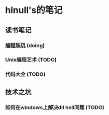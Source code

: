 # hlnull's的笔记

## 读书笔记
### [编程珠玑](https://github.com/hlnull/notebook/blob/master/%E7%BC%96%E7%A8%8B%E7%8F%A0%E7%8E%91%E8%AF%BB%E4%B9%A6%E7%AC%94%E8%AE%B0%EF%BC%88%E4%B8%80%EF%BC%89.md) (doing)
### Unix编程艺术 (TODO)
### 代码大全 (TODO)


## 技术之坑
### 如何在windows上解决dll hell问题 (TODO)
### 
